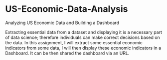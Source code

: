 # US-Economic-Data-Analysis
Analyzing US Economic Data and Building a Dashboard


Extracting essential data from a dataset and displaying it is a necessary part of data science; therefore individuals can make correct decisions based on the data. In this assignment, I will extract some essential economic indicators from some data, I will then display these economic indicators in a Dashboard. It can be then shared the dashboard via an URL.

